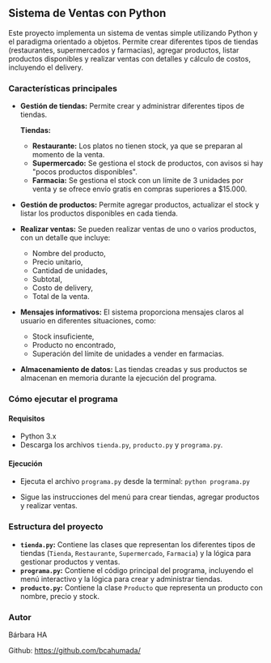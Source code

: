 ## Sistema de Ventas con Python

Este proyecto implementa un sistema de ventas simple utilizando Python y el paradigma orientado a objetos. Permite crear diferentes tipos de tiendas (restaurantes, supermercados y farmacias), agregar productos, listar productos disponibles y realizar ventas con detalles y cálculo de costos, incluyendo el delivery.

### Características principales

* **Gestión de tiendas:** Permite crear y administrar diferentes tipos de tiendas.

  **Tiendas:**
    * **Restaurante:** Los platos no tienen stock, ya que se preparan al momento de la venta.
    * **Supermercado:** Se gestiona el stock de productos, con avisos si hay "pocos productos disponibles".
    * **Farmacia:** Se gestiona el stock con un límite de 3 unidades por venta y se ofrece envío gratis en compras superiores a $15.000.

* **Gestión de productos:** Permite agregar productos, actualizar el stock y listar los productos disponibles en cada tienda.

* **Realizar ventas:** Se pueden realizar ventas de uno o varios productos, con un detalle que incluye:
    * Nombre del producto,
    * Precio unitario,
    * Cantidad de unidades,
    * Subtotal,
    * Costo de delivery,
    * Total de la venta.

* **Mensajes informativos:** El sistema proporciona mensajes claros al usuario en diferentes situaciones, como:
    * Stock insuficiente,
    * Producto no encontrado,
    * Superación del límite de unidades a vender en farmacias.

* **Almacenamiento de datos:** Las tiendas creadas y sus productos se almacenan en memoria durante la ejecución del programa.

### Cómo ejecutar el programa

#### Requisitos

* Python 3.x 
* Descarga los archivos `tienda.py`, `producto.py` y `programa.py`.

#### Ejecución

* Ejecuta el archivo `programa.py` desde la terminal: `python programa.py`

* Sigue las instrucciones del menú para crear tiendas, agregar productos y realizar ventas.

### Estructura del proyecto

* **`tienda.py`:** Contiene las clases que representan los diferentes tipos de tiendas (`Tienda`, `Restaurante`, `Supermercado`, `Farmacia`) y la lógica para gestionar productos y ventas.
* **`programa.py`:** Contiene el código principal del programa, incluyendo el menú interactivo y la lógica para crear y administrar tiendas.
* **`producto.py`:** Contiene la clase `Producto` que representa un producto con nombre, precio y stock.

### Autor

Bárbara HA

Github: https://github.com/bcahumada/